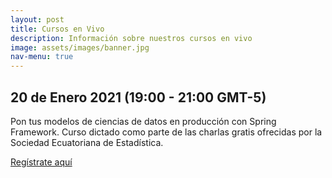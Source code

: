 ```yaml
---
layout: post
title: Cursos en Vivo
description: Información sobre nuestros cursos en vivo
image: assets/images/banner.jpg
nav-menu: true
---
```


## 20 de Enero 2021 (19:00 - 21:00 GMT-5)

Pon tus modelos de ciencias de datos en producción con Spring Framework.
Curso dictado como parte de las charlas gratis ofrecidas por la Sociedad Ecuatoriana de Estadística.

[Regístrate aquí](https://www.eventbrite.com/e/entradas-pon-tus-modelos-de-ciencia-de-datos-en-produccion-134535873419)
